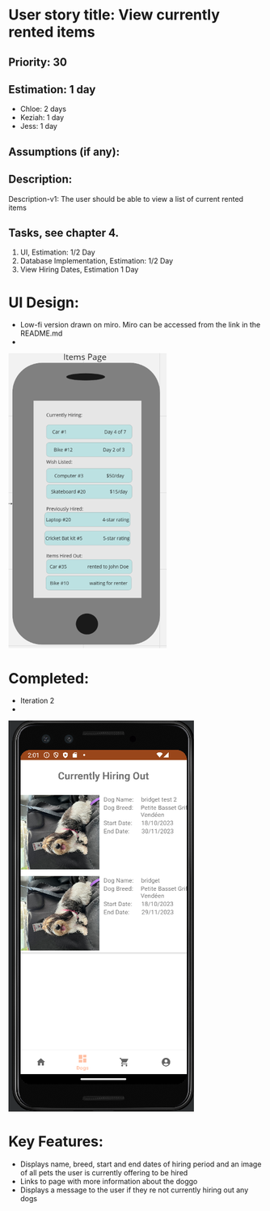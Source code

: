 
# User story title: View currently rented items


## Priority: 30 

## Estimation: 1 day

* Chloe: 2 days
* Keziah: 1 day
* Jess: 1 day

## Assumptions (if any):

## Description: 

Description-v1: The user should be able to view a list of current rented items

## Tasks, see chapter 4.

1. UI, Estimation: 1/2 Day
2. Database Implementation, Estimation: 1/2 Day
3. View Hiring Dates, Estimation 1 Day


# UI Design:
* Low-fi version drawn on miro. Miro can be accessed from the link in the README.md
* 
![image](/images/items_page_mockup.png)

# Completed:
* Iteration 2
*
![image](/images/currently_hired_finished.png)

# Key Features:
* Displays name, breed, start and end dates of hiring period and an image of all pets the user is currently offering to be hired
* Links to page with more information about the doggo
* Displays a message to the user if they re not currently hiring out any dogs
